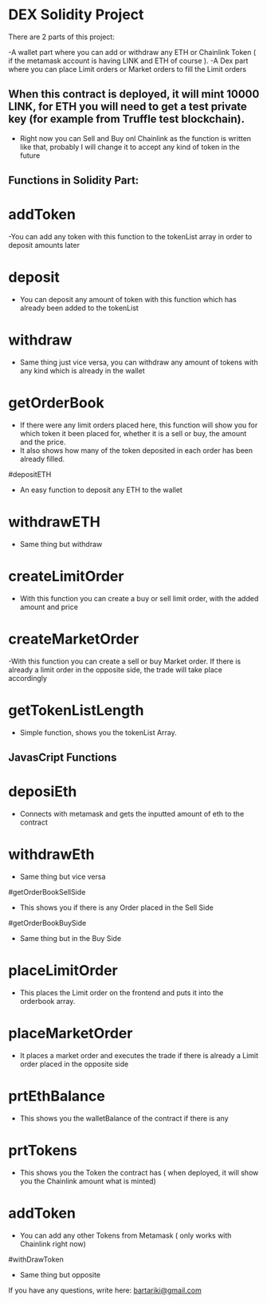 # DEX Solidity Project

There are 2 parts of this project:

-A wallet part where you can add or withdraw any ETH or Chainlink Token ( if the metamask account is having LINK and ETH of course ).
-A Dex part where you can place Limit orders or Market orders to fill the Limit orders

## When this contract is deployed, it will mint 10000 LINK, for ETH you will need to get a test private key (for example from Truffle test blockchain).

- Right now you can Sell and Buy onl Chainlink as the function is written like that, probably I will change it to accept any kind of token in the future

## Functions in Solidity Part:

# addToken
-You can add any token with this function to the tokenList array in order to deposit amounts later

# deposit
- You can deposit any amount of token with this function which has already been added to the tokenList

# withdraw
- Same thing just vice versa, you can withdraw any amount of tokens with any kind which is already in the wallet

# getOrderBook
- If there were any limit orders placed here, this function will show you for which token it been placed for, 
  whether it is a sell or buy, the amount and the price.
- It also shows how many of the token deposited in each order has been already filled.

#depositETH
- An easy function to deposit any ETH to the wallet

# withdrawETH
- Same thing but withdraw

# createLimitOrder
- With this function you can create a buy or sell limit order, with the added amount and price

# createMarketOrder
-With this function you can create a sell or buy Market order. If there is already a limit order in the opposite side, the trade will take place accordingly

# getTokenListLength
- Simple function, shows you the tokenList Array.

## JavasCript Functions

# deposiEth
- Connects with metamask and gets the inputted amount of eth to the contract

# withdrawEth
- Same thing but vice versa

#getOrderBookSellSide
- This shows you if there is any Order placed in the Sell Side

#getOrderBookBuySide
- Same thing but in the Buy Side

# placeLimitOrder
- This places the Limit order on the frontend and puts it into the orderbook array.

# placeMarketOrder
- It places a market order and executes the trade if there is already a Limit order placed in the opposite side

# prtEthBalance
- This shows you the walletBalance of the contract if there is any

# prtTokens
- This shows you the Token the contract has ( when deployed, it will show you the Chainlink amount what is minted)

# addToken
- You can add any other Tokens from Metamask ( only works with Chainlink right now)

#withDrawToken
- Same thing but opposite

If you have any questions, write here: bartariki@gmail.com
